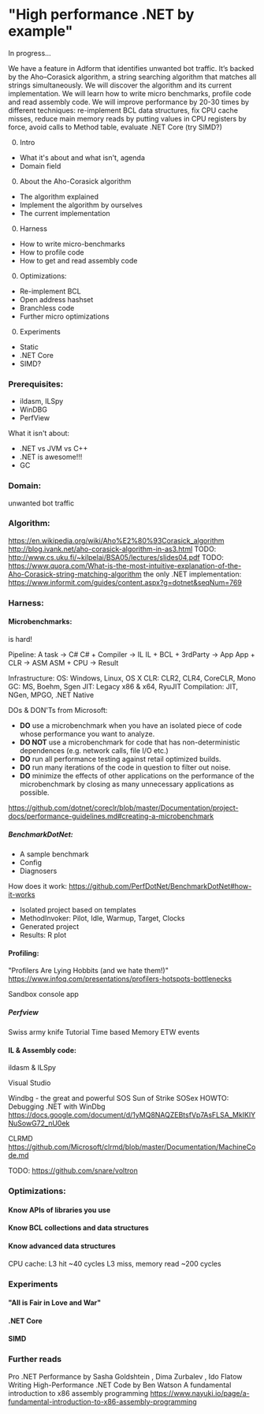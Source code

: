 # "High performance .NET by example"

In progress...

We have a feature in Adform that identifies unwanted bot traffic. It’s backed by the Aho–Corasick algorithm, a string searching algorithm that matches all strings simultaneously. We will discover the algorithm and its current implementation. We will learn how to write micro benchmarks, profile code and read assembly code. We will improve performance by 20-30 times by different techniques: re-implement BCL data structures, fix CPU cache misses, reduce main memory reads by putting values in CPU registers by force, avoid calls to Method table, evaluate .NET Core (try SIMD?)



0. Intro
  * What it's about and what isn't, agenda
  * Domain field
0. About the Aho-Corasick algorithm
  * The algorithm explained
  * Implement the algorithm by ourselves
  * The current implementation
0. Harness
  * How to write micro-benchmarks
  * How to profile code
  * How to get and read assembly code
0. Optimizations:
  * Re-implement BCL
  * Open address hashset
  * Branchless code
  * Further micro optimizations
0. Experiments
  * Static
  * .NET Core
  * SIMD?


### Prerequisites:
- ildasm, ILSpy
- WinDBG
- PerfView

What it isn't about:
* .NET vs JVM vs C++
* .NET is awesome!!!
* GC



### Domain:
unwanted bot traffic



### Algorithm:
https://en.wikipedia.org/wiki/Aho%E2%80%93Corasick_algorithm
http://blog.ivank.net/aho-corasick-algorithm-in-as3.html
TODO: http://www.cs.uku.fi/~kilpelai/BSA05/lectures/slides04.pdf
TODO: https://www.quora.com/What-is-the-most-intuitive-explanation-of-the-Aho-Corasick-string-matching-algorithm
the only .NET implementation: https://www.informit.com/guides/content.aspx?g=dotnet&seqNum=769



### Harness:

#### Microbenchmarks:

is hard!

Pipeline:
A task -> C#
C# + Compiler -> IL
IL + BCL + 3rdParty -> App
App + CLR -> ASM
ASM + CPU -> Result

Infrastructure:
OS: Windows, Linux, OS X
CLR: CLR2, CLR4, CoreCLR, Mono
GC: MS, Boehm, Sgen
JIT: Legacy x86 & x64, RyuJIT
Compilation: JIT, NGen, MPGO, .NET Native

DOs & DON'Ts from Microsoft:

- **DO** use a microbenchmark when you have an isolated piece of code whose performance you want to analyze.
- **DO NOT** use a microbenchmark for code that has non-deterministic dependences (e.g. network calls, file I/O etc.)
- **DO** run all performance testing against retail optimized builds.
- **DO** run many iterations of the code in question to filter out noise.
- **DO** minimize the effects of other applications on the performance of the microbenchmark by closing as many unnecessary applications as possible.

https://github.com/dotnet/coreclr/blob/master/Documentation/project-docs/performance-guidelines.md#creating-a-microbenchmark

##### BenchmarkDotNet:
- A sample benchmark
- Config
- Diagnosers

How does it work: https://github.com/PerfDotNet/BenchmarkDotNet#how-it-works

- Isolated project based on templates
- MethodInvoker: Pilot, Idle, Warmup, Target, Clocks
- Generated project
- Results: R plot

#### Profiling:
"Profilers Are Lying Hobbits (and we hate them!)" https://www.infoq.com/presentations/profilers-hotspots-bottlenecks

Sandbox console app


##### Perfview
Swiss army knife
Tutorial
Time based
Memory
ETW events


#### IL & Assembly code:
ildasm & ILSpy

Visual Studio

Windbg - the great and powerful
SOS Sun of Strike
SOSex
HOWTO: Debugging .NET with WinDbg https://docs.google.com/document/d/1yMQ8NAQZEBtsfVp7AsFLSA_MkIKlYNuSowG72_nU0ek

CLRMD https://github.com/Microsoft/clrmd/blob/master/Documentation/MachineCode.md

TODO: https://github.com/snare/voltron



### Optimizations:
#### Know APIs of libraries you use
#### Know BCL collections and data structures
#### Know advanced data structures

CPU cache:
L3 hit ~40 cycles
L3 miss, memory read ~200 cycles



### Experiments
#### "All is Fair in Love and War"
#### .NET Core
#### SIMD



### Further reads
Pro .NET Performance by Sasha Goldshtein , Dima Zurbalev , Ido Flatow
Writing High-Performance .NET Code by Ben Watson
A fundamental introduction to x86 assembly programming https://www.nayuki.io/page/a-fundamental-introduction-to-x86-assembly-programming
